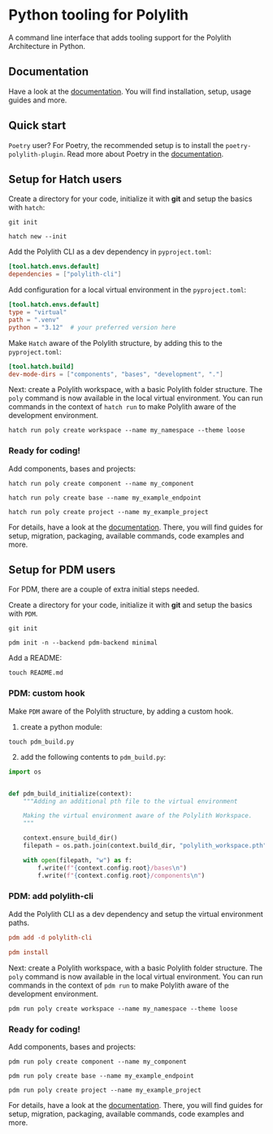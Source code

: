 # Python tooling for Polylith

A command line interface that adds tooling support for the Polylith Architecture in Python.

## Documentation
Have a look at the [documentation](https://davidvujic.github.io/python-polylith-docs/).
You will find installation, setup, usage guides and more.

## Quick start

`Poetry` user? For Poetry, the recommended setup is to install the `poetry-polylith-plugin`.
Read more about Poetry in the [documentation](https://davidvujic.github.io/python-polylith-docs/installation/).

## Setup for Hatch users
Create a directory for your code, initialize it with __git__ and setup the basics with `hatch`:

``` shell
git init

hatch new --init
```

Add the Polylith CLI as a dev dependency in `pyproject.toml`:

``` toml
[tool.hatch.envs.default]
dependencies = ["polylith-cli"]
```

Add configuration for a local virtual environment in the `pyproject.toml`:
``` toml
[tool.hatch.envs.default]
type = "virtual"
path = ".venv"
python = "3.12"  # your preferred version here
```

Make `Hatch` aware of the Polylith structure, by adding this to the `pyproject.toml`:
``` toml
[tool.hatch.build]
dev-mode-dirs = ["components", "bases", "development", "."]

```

Next: create a Polylith workspace, with a basic Polylith folder structure.
The `poly` command is now available in the local virtual environment.
You can run commands in the context of `hatch run` to make Polylith aware of the development environment.

``` shell
hatch run poly create workspace --name my_namespace --theme loose
```

### Ready for coding!

Add components, bases and projects:

``` shell
hatch run poly create component --name my_component

hatch run poly create base --name my_example_endpoint

hatch run poly create project --name my_example_project
```

For details, have a look at the [documentation](https://davidvujic.github.io/python-polylith-docs/).
There, you will find guides for setup, migration, packaging, available commands, code examples and more.


## Setup for PDM users
For PDM, there are a couple of extra initial steps needed.

Create a directory for your code, initialize it with __git__ and setup the basics with `PDM`.

``` shell
git init

pdm init -n --backend pdm-backend minimal
```

Add a README:
``` shell
touch README.md
```

### PDM: custom hook
Make `PDM` aware of the Polylith structure, by adding a custom hook.

1. create a python module:

``` shell
touch pdm_build.py
```

2. add the following contents to `pdm_build.py`:

``` python
import os


def pdm_build_initialize(context):
    """Adding an additional pth file to the virtual environment

    Making the virtual environment aware of the Polylith Workspace.
    """

    context.ensure_build_dir()
    filepath = os.path.join(context.build_dir, "polylith_workspace.pth")

    with open(filepath, "w") as f:
        f.write(f"{context.config.root}/bases\n")
        f.write(f"{context.config.root}/components\n")
```

### PDM: add polylith-cli
Add the Polylith CLI as a dev dependency and setup the virtual environment paths.

``` toml
pdm add -d polylith-cli

pdm install
```

Next: create a Polylith workspace, with a basic Polylith folder structure.
The `poly` command is now available in the local virtual environment.
You can run commands in the context of `pdm run` to make Polylith aware of the development environment.

``` shell
pdm run poly create workspace --name my_namespace --theme loose
```

### Ready for coding!

Add components, bases and projects:

``` shell
pdm run poly create component --name my_component

pdm run poly create base --name my_example_endpoint

pdm run poly create project --name my_example_project
```

For details, have a look at the [documentation](https://davidvujic.github.io/python-polylith-docs/).
There, you will find guides for setup, migration, packaging, available commands, code examples and more.
